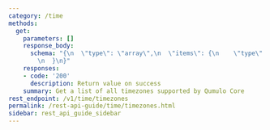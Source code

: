 ```yaml
---
category: /time
methods:
  get:
    parameters: []
    response_body:
      schema: "{\n  \"type\": \"array\",\n  \"items\": {\n    \"type\": \"string\"\
        \n  }\n}"
    responses:
    - code: '200'
      description: Return value on success
    summary: Get a list of all timezones supported by Qumulo Core
rest_endpoint: /v1/time/timezones
permalink: /rest-api-guide/time/timezones.html
sidebar: rest_api_guide_sidebar
---
```

